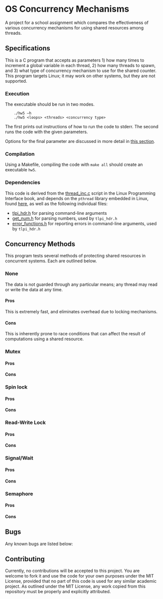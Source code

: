 # OS Concurrency Mechanisms
A project for a school assignment which compares the effectiveness of various concurrency mechanisms for using shared resources among threads.

## Specifications
This is a C program that accepts as parameters 1) how many times to increment a global variable in each thread, 2) how many threads to spawn, and 3) what type of concurrency mechanism to use for the shared counter.
This program targets Linux; it may work on other systems, but they are not supported.

### Execution

The executable should be run in two modes. 

        ./hw5 –h 
        ./hw5 <loops> <threads> <concurrency type>
The first prints out instructions of how to run the code to stderr. The second runs the code with the given parameters.

Options for the final parameter are discussed in more detail in [this section](#concurrency-methods).

### Compilation
Using a Makefile, compiling the code with `make all` should create an executable `hw5`.

### Dependencies
This code is derived from the [thread_inc.c](http://man7.org/tlpi/code/online/book/threads/thread_incr.c.html) script in the Linux Programming Interface book, and depends on the `pthread` library embedded in Linux, found [here](http://man7.org/tlpi/code/index.html), as well as the following individual files:

* [tlpi_hdr.h](http://man7.org/tlpi/code/online/book/lib/tlpi_hdr.h.html) for parsing command-line arguments
* [get_num.h](http://man7.org/tlpi/code/online/book/lib/get_num.h.html) for parsing numbers, used by `tlpi_hdr.h`
* [error_functions.h](http://man7.org/tlpi/code/online/book/lib/error_functions.h.html) for reporting errors in command-line arguments, used by `tlpi_hdr.h`

## Concurrency Methods
This program tests several methods of protecting shared resources in concurrent systems.
Each are outlined below.

### None
The data is not guarded through any particular means; any thread may read or write the data at any time.
#### Pros
This is extremely fast, and eliminates overhead due to locking mechanisms.
#### Cons
This is inherently prone to race conditions that can affect the result of computations using a shared resource.

### Mutex
#### Pros
#### Cons

### Spin lock
#### Pros
#### Cons

### Read-Write Lock
#### Pros
#### Cons

### Signal/Wait
#### Pros
#### Cons

### Semaphore
#### Pros
#### Cons

## Bugs
Any known bugs are listed below:

## Contributing
Currently, no contributions will be accepted to this project. You are welcome to fork it and use the code for your own purposes under the MIT License, provided that no part of this code is used for any similar academic project. As outlined under the MIT License, any work copied from this repository must be properly and explicitly attributed.
